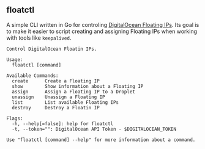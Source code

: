 
## floatctl

A simple CLI written in Go for controling [DigitalOcean Floating IPs](https://www.digitalocean.com/community/tutorials/how-to-use-floating-ips-on-digitalocean). Its goal is to make it easier to script creating and assigning Floating IPs when working with tools like `keepalived`.

    Control DigitalOcean Floatin IPs.

    Usage:
      floatctl [command]

    Available Commands:
      create      Create a Floating IP
      show        Show information about a Floating IP
      assign      Assign a Floating IP to a Droplet
      unassign    Unassign a Floating IP
      list        List available Floating IPs
      destroy     Destroy a Floatin IP

    Flags:
      -h, --help[=false]: help for floatctl
      -t, --token="": DigitalOcean API Token - $DIGITALOCEAN_TOKEN

    Use "floatctl [command] --help" for more information about a command.